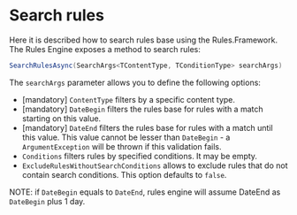 # Search rules

Here it is described how to search rules base using the Rules.Framework. The Rules Engine exposes a method to search rules:

```csharp
SearchRulesAsync(SearchArgs<TContentType, TConditionType> searchArgs)
```

The `searchArgs` parameter allows you to define the following options:

- [mandatory] `ContentType` filters by a specific content type.
- [mandatory] `DateBegin` filters the rules base for rules with a match starting on this value.
- [mandatory] `DateEnd` filters the rules base for rules with a match until this value. This value cannot be lesser than `DateBegin` - a `ArgumentException` will be thrown if this validation fails.
- `Conditions` filters rules by specified conditions. It may be empty.
- `ExcludeRulesWithoutSearchConditions` allows to exclude rules that do not contain search conditions. This option defaults to `false`.

NOTE: if `DateBegin` equals to `DateEnd`, rules engine will assume DateEnd as `DateBegin` plus 1 day.
